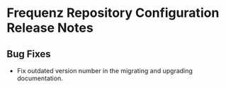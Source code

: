 # Frequenz Repository Configuration Release Notes

## Bug Fixes

- Fix outdated version number in the migrating and upgrading documentation.
